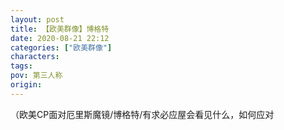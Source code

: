 ```yaml
---
layout: post
title: 【欧美群像】博格特
date: 2020-08-21 22:12
categories: ["欧美群像"]
characters: 
tags: 
pov: 第三人称
origin: 
---
```


（欧美CP面对厄里斯魔镜/博格特/有求必应屋会看见什么，如何应对
